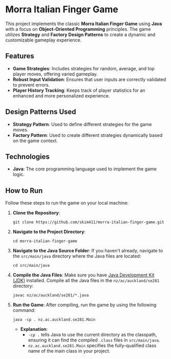 # Morra Italian Finger Game

This project implements the classic **Morra Italian Finger Game** using **Java** with a focus on **Object-Oriented Programming** principles. The game utilizes **Strategy** and **Factory Design Patterns** to create a dynamic and customizable gameplay experience.

## Features
- **Game Strategies**: Includes strategies for random, average, and top player moves, offering varied gameplay.
- **Robust Input Validation**: Ensures that user inputs are correctly validated to prevent errors.
- **Player History Tracking**: Keeps track of player statistics for an enhanced and more personalized experience.

## Design Patterns Used
- **Strategy Pattern**: Used to define different strategies for the game moves.
- **Factory Pattern**: Used to create different strategies dynamically based on the game context.

## Technologies
- **Java**: The core programming language used to implement the game logic.

## How to Run

Follow these steps to run the game on your local machine:

1. **Clone the Repository**:
   ```
   git clone https://github.com/skim411/morra-italian-finger-game.git
   ```

2. **Navigate to the Project Directory**:
   ```
   cd morra-italian-finger-game
   ```

3. **Navigate to the Java Source Folder**:
   If you haven't already, navigate to the `src/main/java` directory where the Java files are located:
   ```
   cd src/main/java
   ```

4. **Compile the Java Files**:
   Make sure you have [Java Development Kit (JDK)](https://www.oracle.com/java/technologies/javase-downloads.html) installed. Compile all the Java files in the `nz/ac/auckland/se281` directory:
   ```
   javac nz/ac/auckland/se281/*.java
   ```

5. **Run the Game**:
   After compiling, run the game by using the following command:
   ```
   java -cp . nz.ac.auckland.se281.Main
   ```

   - **Explanation**:
     - `-cp .` tells Java to use the current directory as the classpath, ensuring it can find the compiled `.class` files in `src/main/java`.
     - `nz.ac.auckland.se281.Main` specifies the fully-qualified class name of the main class in your project.
